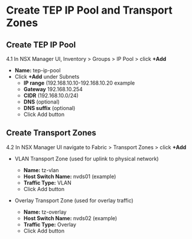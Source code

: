# Create TEP IP Pool and Transport Zones

## Create TEP IP Pool
4.1 In NSX Manager UI, Inventory > Groups > IP Pool > click **+Add**
  * **Name:** tep-ip-pool
  * Click **+Add** under Subnets
    * **IP range** (192.168.10.10-192.168.10.20 example
    * **Gateway** 192.168.10.254
    * **CIDR** (192.168.10.0/24)
    * **DNS** (optional)
    * **DNS suffix** (optional)
    * Click Add button

## Create Transport Zones
4.2 In NSX Manager UI navigate to Fabric > Transport Zones > click **+Add**
  * VLAN Transport Zone (used for uplink to physical network)
    * **Name:** tz-vlan
    * **Host Switch Name:** nvds01 (example)
    * **Traffic Type:** VLAN
    * Click Add button

* Overlay Transport Zone (used for overlay traffic)
    * **Name:** tz-overlay
    * **Host Switch Name:** nvds02 (example)
    * **Traffic Type:** Overlay
    * Click Add button